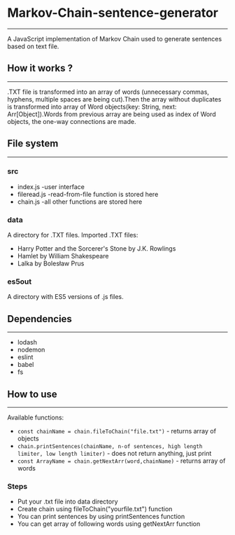 # Markov-Chain-sentence-generator
---
A JavaScript implementation of Markov Chain used to generate sentences based on text file.

## How it works ?
---
.TXT file is transformed into an array of words (unnecessary commas, hyphens, multiple spaces are being cut).Then the array without duplicates is transformed into array of Word objects(key: String, next: Arr[Object]).Words from previous array are being used as index of Word objects, the one-way connections are made.

## File system
---

### src
- index.js -user interface
- fileread.js -read-from-file function is stored here
- chain.js -all other functions are stored here

### data
A directory for .TXT files.
Imported .TXT files:
- Harry Potter and the Sorcerer's Stone by J.K. Rowlings
- Hamlet by William Shakespeare
- Lalka by Bolesław Prus

### es5out
A directory with ES5 versions of .js files.

## Dependencies
---
- lodash
- nodemon
- eslint
- babel
- fs

## How to use
---
Available functions:
- ```const chainName = chain.fileToChain("file.txt")``` - returns array of objects
- ```chain.printSentences(chainName, n-of sentences, high length limiter, low length limiter)``` - does not return anything, just print
- ```const ArrayName = chain.getNextArr(word,chainName)``` - returns array of words

### Steps
- Put your .txt file into data directory
- Create chain using fileToChain("yourfile.txt") function
- You can print sentences by using printSentences function
- You can get array of following words using getNextArr function